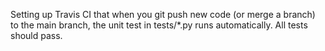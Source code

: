 Setting up Travis CI that when you git push new code (or merge a branch) to the main branch, the unit test in tests/*.py runs automatically.
All tests should pass.
